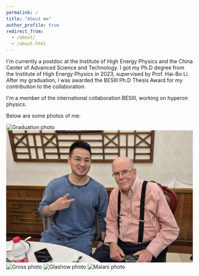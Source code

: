 ```yaml
---
permalink: /
title: "About me"
author_profile: true
redirect_from: 
  - /about/
  - /about.html
---
```


I'm currently a postdoc at the Institute of High Energy Physics and the China Center of Advanced Science and Technology. I got my Ph.D degree from the Institute of High Energy Physics in 2023, supervised by Prof. Hai-Bo Li. After my graduation, I was awarded the BESIII Ph.D Thesis Award for my contribution to the collaboration.

I'm a member of the international collaboration BESIII, working on hyperon physics.

Below are some photos of me:


![Graduation photo](/images/withHaibo.jpg)
![Olsen photo](/images/withOlsen.jpg)
![Gross photo](/images/withGross.jpg)
![Glashow photo](/images/withGlashow.jpg)
![Maiani photo](/images/withMaiani.jpg)

